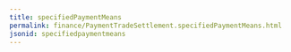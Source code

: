 ```yaml
---
title: specifiedPaymentMeans
permalink: finance/PaymentTradeSettlement.specifiedPaymentMeans.html
jsonid: specifiedpaymentmeans
---
```

